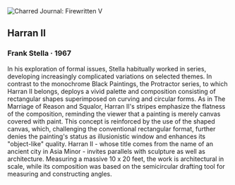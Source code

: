 <div class="artwork-of-the-day">
  <div class="container">
    <div class="img-wrapper">
      <img
        src="https://uploads6.wikiart.org/images/frank-stella/harran-ii-1967.jpg"
        alt="Charred Journal: Firewritten V" />
    </div>
    <div class="artwork-detail">
      <div class="artwork-origin"> 
        <h2 class="artwork-name">Harran II</h2>
        <h3 class="artist">
          Frank Stella
                    ·  1967
        </h3>
      </div>
      <p class="description">
        <span class="artwork-description-text ng-binding" ng-bind-html="viewModel.ArtworkOfTheDay.Description | unsafe">In his exploration of formal issues, Stella habitually worked in series, developing increasingly complicated variations on selected themes. In contrast to the monochrome Black Paintings, the Protractor series, to which Harran II belongs, deploys a vivid palette and composition consisting of rectangular shapes superimposed on curving and circular forms. As in The Marriage of Reason and Squalor, Harran II's stripes emphasize the flatness of the composition, reminding the viewer that a painting is merely canvas covered with paint. This concept is reinforced by the use of the shaped canvas, which, challenging the conventional rectangular format, further denies the painting's status as illusionistic window and enhances its "object-like" quality. Harran II - whose title comes from the name of an ancient city in Asia Minor - invites parallels with sculpture as well as architecture. Measuring a massive 10 x 20 feet, the work is architectural in scale, while its composition was based on the semicircular drafting tool for measuring and constructing angles.</span>
                        <div class="text-shadow-container" ng-show="showShadow" style=""></div>
      </p>
    </div>
  </div>

</div>
